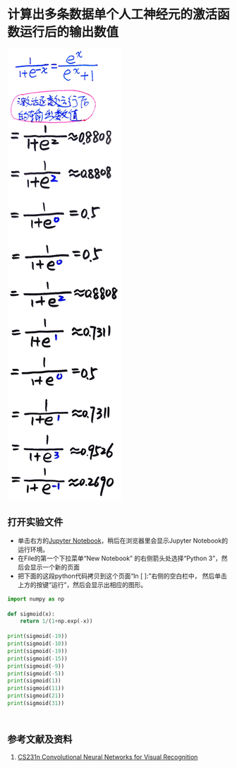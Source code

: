 # 计算出多条数据单个人工神经元的激活函数运行后的输出数值

![](/images/深度学习/判断出特定点是否在特定圆的区域内/计算出多条数据单个人工神经元的激活函数运行后的输出数值/1a1.jpg)

## 打开实验文件

- 单击右方的[Jupyter Notebook](https://mybinder.org/v2/gh/ipython/ipython-in-depth/master?filepath=binder/Index.ipynb)，稍后在浏览器里会显示Jupyter Notebook的运行环境。
- 在File的第一个下拉菜单“New Notebook” 的右侧箭头处选择“Python 3”，然后会显示一个新的页面
- 把下面的这段python代码拷贝到这个页面“In [ ]:”右侧的空白栏中， 然后单击上方的按键“运行”，然后会显示出相应的图形。

```python
import numpy as np

def sigmoid(x):
    return 1/(1+np.exp(-x))

print(sigmoid(-19))
print(sigmoid(-10))
print(sigmoid(-19))
print(sigmoid(-15))
print(sigmoid(-9))
print(sigmoid(-5))
print(sigmoid(1))
print(sigmoid(11))
print(sigmoid(21))
print(sigmoid(31))
```

```python

```

```python

```

## 参考文献及资料

1. [CS231n Convolutional Neural Networks for Visual Recognition](https://cs231n.github.io/neural-networks-case-study/)
